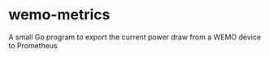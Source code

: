 # wemo-metrics
A small Go program to export the current power draw from a WEMO device to Prometheus
